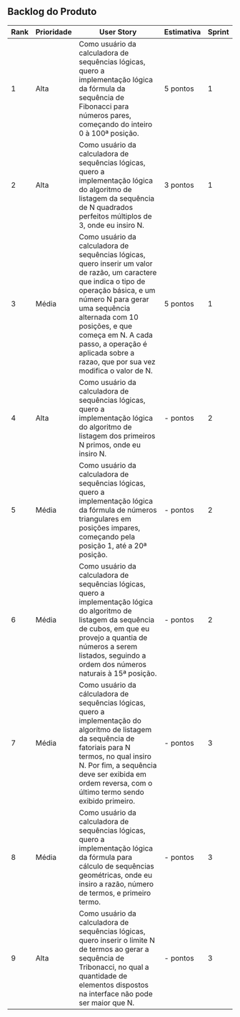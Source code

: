 ##  Backlog do Produto

| Rank | Prioridade | User Story | Estimativa | Sprint |
|------|------------|------------|------------|--------|
| 1 | Alta | Como usuário da calculadora de sequências lógicas, quero a implementação lógica da fórmula da sequência de Fibonacci para números pares, começando do inteiro 0 à 100ª posição. | 5 pontos | 1 |
| 2 | Alta | Como usuário da calculadora de sequências lógicas, quero a implementação lógica do algoritmo de listagem da sequência de N quadrados perfeitos múltiplos de 3, onde eu insiro N. | 3 pontos | 1 |
| 3 | Média | Como usuário da calculadora de sequências lógicas, quero inserir um valor de razão, um caractere que indica o tipo de operação básica, e um número N para gerar uma sequência alternada com 10 posições, e que começa em N. A cada passo, a operação é aplicada sobre a razao, que por sua vez modifica o valor de N. | 5 pontos | 1 |
| 4 | Alta | Como usuário da calculadora de sequências lógicas, quero a implementação lógica do algoritmo de listagem dos primeiros N primos, onde eu insiro N. | - pontos | 2 |
| 5 | Média |Como usuário da calculadora de sequências lógicas, quero a implementação lógica da fórmula de números triangulares em posições impares, começando pela posição 1, até a 20ª posição. | - pontos | 2 |
| 6 | Média | Como usuário da calculadora de sequências lógicas, quero a implementação lógica do algoritmo de listagem da sequência de cubos, em que eu provejo a quantia de números a serem listados, seguindo a ordem dos números naturais à 15ª posição. | - pontos | 2 |
| 7 | Média | Como usuário da cálculadora de sequências lógicas, quero a implementação do algorítmo de listagem da sequência de fatoriais para N termos, no qual insiro N. Por fim, a sequência deve ser exibida em ordem reversa, com o último termo sendo exibido primeiro. | - pontos | 3 |
| 8 | Média | Como usuário da calculadora de sequências lógicas, quero a implementação lógica da fórmula para cálculo de sequências geométricas, onde eu insiro a razão, número de termos, e primeiro termo. | - pontos | 3 |
| 9 | Alta | Como usuário da calculadora de sequências lógicas, quero inserir o limite N de termos ao gerar a sequência de Tribonacci, no qual a quantidade de elementos dispostos na interface não pode ser maior que N. | - pontos | 3 |

